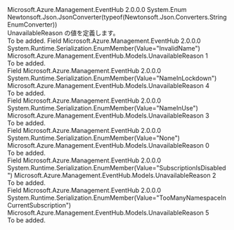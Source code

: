 <Type Name="UnavailableReason" FullName="Microsoft.Azure.Management.EventHub.Models.UnavailableReason">
  <TypeSignature Language="C#" Value="public enum UnavailableReason" />
  <TypeSignature Language="ILAsm" Value=".class public auto ansi sealed UnavailableReason extends System.Enum" />
  <TypeSignature Language="DocId" Value="T:Microsoft.Azure.Management.EventHub.Models.UnavailableReason" />
  <TypeSignature Language="VB.NET" Value="Public Enum UnavailableReason" />
  <TypeSignature Language="F#" Value="type UnavailableReason = " />
  <AssemblyInfo>
    <AssemblyName>Microsoft.Azure.Management.EventHub</AssemblyName>
    <AssemblyVersion>2.0.0.0</AssemblyVersion>
  </AssemblyInfo>
  <Base>
    <BaseTypeName>System.Enum</BaseTypeName>
  </Base>
  <Attributes>
    <Attribute>
      <AttributeName>Newtonsoft.Json.JsonConverter(typeof(Newtonsoft.Json.Converters.StringEnumConverter))</AttributeName>
    </Attribute>
  </Attributes>
  <Docs>
    <summary>
            UnavailableReason の値を定義します。
            </summary>
    <remarks>To be added.</remarks>
  </Docs>
  <Members>
    <Member MemberName="InvalidName">
      <MemberSignature Language="C#" Value="InvalidName" />
      <MemberSignature Language="ILAsm" Value=".field public static literal valuetype Microsoft.Azure.Management.EventHub.Models.UnavailableReason InvalidName = int32(1)" />
      <MemberSignature Language="DocId" Value="F:Microsoft.Azure.Management.EventHub.Models.UnavailableReason.InvalidName" />
      <MemberSignature Language="VB.NET" Value="InvalidName" />
      <MemberSignature Language="F#" Value="InvalidName = 1" Usage="Microsoft.Azure.Management.EventHub.Models.UnavailableReason.InvalidName" />
      <MemberType>Field</MemberType>
      <AssemblyInfo>
        <AssemblyName>Microsoft.Azure.Management.EventHub</AssemblyName>
        <AssemblyVersion>2.0.0.0</AssemblyVersion>
      </AssemblyInfo>
      <Attributes>
        <Attribute>
          <AttributeName>System.Runtime.Serialization.EnumMember(Value="InvalidName")</AttributeName>
        </Attribute>
      </Attributes>
      <ReturnValue>
        <ReturnType>Microsoft.Azure.Management.EventHub.Models.UnavailableReason</ReturnType>
      </ReturnValue>
      <MemberValue>1</MemberValue>
      <Docs>
        <summary>To be added.</summary>
      </Docs>
    </Member>
    <Member MemberName="NameInLockdown">
      <MemberSignature Language="C#" Value="NameInLockdown" />
      <MemberSignature Language="ILAsm" Value=".field public static literal valuetype Microsoft.Azure.Management.EventHub.Models.UnavailableReason NameInLockdown = int32(4)" />
      <MemberSignature Language="DocId" Value="F:Microsoft.Azure.Management.EventHub.Models.UnavailableReason.NameInLockdown" />
      <MemberSignature Language="VB.NET" Value="NameInLockdown" />
      <MemberSignature Language="F#" Value="NameInLockdown = 4" Usage="Microsoft.Azure.Management.EventHub.Models.UnavailableReason.NameInLockdown" />
      <MemberType>Field</MemberType>
      <AssemblyInfo>
        <AssemblyName>Microsoft.Azure.Management.EventHub</AssemblyName>
        <AssemblyVersion>2.0.0.0</AssemblyVersion>
      </AssemblyInfo>
      <Attributes>
        <Attribute>
          <AttributeName>System.Runtime.Serialization.EnumMember(Value="NameInLockdown")</AttributeName>
        </Attribute>
      </Attributes>
      <ReturnValue>
        <ReturnType>Microsoft.Azure.Management.EventHub.Models.UnavailableReason</ReturnType>
      </ReturnValue>
      <MemberValue>4</MemberValue>
      <Docs>
        <summary>To be added.</summary>
      </Docs>
    </Member>
    <Member MemberName="NameInUse">
      <MemberSignature Language="C#" Value="NameInUse" />
      <MemberSignature Language="ILAsm" Value=".field public static literal valuetype Microsoft.Azure.Management.EventHub.Models.UnavailableReason NameInUse = int32(3)" />
      <MemberSignature Language="DocId" Value="F:Microsoft.Azure.Management.EventHub.Models.UnavailableReason.NameInUse" />
      <MemberSignature Language="VB.NET" Value="NameInUse" />
      <MemberSignature Language="F#" Value="NameInUse = 3" Usage="Microsoft.Azure.Management.EventHub.Models.UnavailableReason.NameInUse" />
      <MemberType>Field</MemberType>
      <AssemblyInfo>
        <AssemblyName>Microsoft.Azure.Management.EventHub</AssemblyName>
        <AssemblyVersion>2.0.0.0</AssemblyVersion>
      </AssemblyInfo>
      <Attributes>
        <Attribute>
          <AttributeName>System.Runtime.Serialization.EnumMember(Value="NameInUse")</AttributeName>
        </Attribute>
      </Attributes>
      <ReturnValue>
        <ReturnType>Microsoft.Azure.Management.EventHub.Models.UnavailableReason</ReturnType>
      </ReturnValue>
      <MemberValue>3</MemberValue>
      <Docs>
        <summary>To be added.</summary>
      </Docs>
    </Member>
    <Member MemberName="None">
      <MemberSignature Language="C#" Value="None" />
      <MemberSignature Language="ILAsm" Value=".field public static literal valuetype Microsoft.Azure.Management.EventHub.Models.UnavailableReason None = int32(0)" />
      <MemberSignature Language="DocId" Value="F:Microsoft.Azure.Management.EventHub.Models.UnavailableReason.None" />
      <MemberSignature Language="VB.NET" Value="None" />
      <MemberSignature Language="F#" Value="None = 0" Usage="Microsoft.Azure.Management.EventHub.Models.UnavailableReason.None" />
      <MemberType>Field</MemberType>
      <AssemblyInfo>
        <AssemblyName>Microsoft.Azure.Management.EventHub</AssemblyName>
        <AssemblyVersion>2.0.0.0</AssemblyVersion>
      </AssemblyInfo>
      <Attributes>
        <Attribute>
          <AttributeName>System.Runtime.Serialization.EnumMember(Value="None")</AttributeName>
        </Attribute>
      </Attributes>
      <ReturnValue>
        <ReturnType>Microsoft.Azure.Management.EventHub.Models.UnavailableReason</ReturnType>
      </ReturnValue>
      <MemberValue>0</MemberValue>
      <Docs>
        <summary>To be added.</summary>
      </Docs>
    </Member>
    <Member MemberName="SubscriptionIsDisabled">
      <MemberSignature Language="C#" Value="SubscriptionIsDisabled" />
      <MemberSignature Language="ILAsm" Value=".field public static literal valuetype Microsoft.Azure.Management.EventHub.Models.UnavailableReason SubscriptionIsDisabled = int32(2)" />
      <MemberSignature Language="DocId" Value="F:Microsoft.Azure.Management.EventHub.Models.UnavailableReason.SubscriptionIsDisabled" />
      <MemberSignature Language="VB.NET" Value="SubscriptionIsDisabled" />
      <MemberSignature Language="F#" Value="SubscriptionIsDisabled = 2" Usage="Microsoft.Azure.Management.EventHub.Models.UnavailableReason.SubscriptionIsDisabled" />
      <MemberType>Field</MemberType>
      <AssemblyInfo>
        <AssemblyName>Microsoft.Azure.Management.EventHub</AssemblyName>
        <AssemblyVersion>2.0.0.0</AssemblyVersion>
      </AssemblyInfo>
      <Attributes>
        <Attribute>
          <AttributeName>System.Runtime.Serialization.EnumMember(Value="SubscriptionIsDisabled")</AttributeName>
        </Attribute>
      </Attributes>
      <ReturnValue>
        <ReturnType>Microsoft.Azure.Management.EventHub.Models.UnavailableReason</ReturnType>
      </ReturnValue>
      <MemberValue>2</MemberValue>
      <Docs>
        <summary>To be added.</summary>
      </Docs>
    </Member>
    <Member MemberName="TooManyNamespaceInCurrentSubscription">
      <MemberSignature Language="C#" Value="TooManyNamespaceInCurrentSubscription" />
      <MemberSignature Language="ILAsm" Value=".field public static literal valuetype Microsoft.Azure.Management.EventHub.Models.UnavailableReason TooManyNamespaceInCurrentSubscription = int32(5)" />
      <MemberSignature Language="DocId" Value="F:Microsoft.Azure.Management.EventHub.Models.UnavailableReason.TooManyNamespaceInCurrentSubscription" />
      <MemberSignature Language="VB.NET" Value="TooManyNamespaceInCurrentSubscription" />
      <MemberSignature Language="F#" Value="TooManyNamespaceInCurrentSubscription = 5" Usage="Microsoft.Azure.Management.EventHub.Models.UnavailableReason.TooManyNamespaceInCurrentSubscription" />
      <MemberType>Field</MemberType>
      <AssemblyInfo>
        <AssemblyName>Microsoft.Azure.Management.EventHub</AssemblyName>
        <AssemblyVersion>2.0.0.0</AssemblyVersion>
      </AssemblyInfo>
      <Attributes>
        <Attribute>
          <AttributeName>System.Runtime.Serialization.EnumMember(Value="TooManyNamespaceInCurrentSubscription")</AttributeName>
        </Attribute>
      </Attributes>
      <ReturnValue>
        <ReturnType>Microsoft.Azure.Management.EventHub.Models.UnavailableReason</ReturnType>
      </ReturnValue>
      <MemberValue>5</MemberValue>
      <Docs>
        <summary>To be added.</summary>
      </Docs>
    </Member>
  </Members>
</Type>